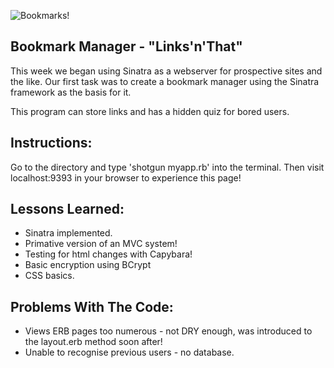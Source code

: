 ![Bookmarks!](http://files.softicons.com/download/android-icons/flat-icons-by-martz90/png/512x512/bookmarks.png)

Bookmark Manager - "Links'n'That"
--
This week we began using Sinatra as a webserver for prospective sites and the like. Our first task was to create a bookmark manager using the Sinatra framework as the basis for it.

This program can store links and has a hidden quiz for bored users.


Instructions:
--
Go to the directory and type 'shotgun myapp.rb' into the terminal. Then visit localhost:9393 in your browser to experience this page!


Lessons Learned:
--
* Sinatra implemented.
* Primative version of an MVC system!
* Testing for html changes with Capybara!
* Basic encryption using BCrypt
* CSS basics.

Problems With The Code:
--
* Views ERB pages too numerous - not DRY enough, was introduced to the layout.erb method soon after!
* Unable to recognise previous users - no database.
